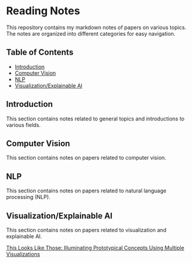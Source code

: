 # Reading Notes

This repository contains my markdown notes of papers on various topics. The notes are organized into different categories for easy navigation.

## Table of Contents

- [Introduction](#introduction)
- [Computer Vision](#computer-vision)
- [NLP](#nlp)
- [Visualization/Explainable AI](#visualizationexplainable-ai)

## Introduction

This section contains notes related to general topics and introductions to various fields.

## Computer Vision

This section contains notes on papers related to computer vision.

## NLP

This section contains notes on papers related to natural language processing (NLP).

## Visualization/Explainable AI

This section contains notes on papers related to visualization and explainable AI.

[This Looks Like Those: Illuminating Prototypical Concepts Using Multiple Visualizations](This%20Looks%20Like%20Those%3A%20Illuminating%20Prototypical%20Concepts%20Using%20Multiple%20Visualizations.md)


